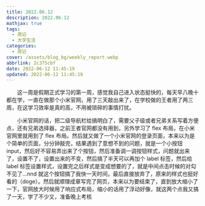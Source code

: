 ```yaml
---
title: 2022.06.12
description: 2022.06.12
mathjax: true
tags:
  - 周记
  - 大学生活
categories:
  - 周记
cover: /assets/blog_bg/weekly_report.webp
abbrlink: 2c375cbf
date: 2022-06-12 11:45:19
updated: 2022-06-12 11:45:19
---
```


&emsp;&emsp;这一周是假期正式学习的第一周，感觉我自己进入状态挺快的，每天早八晚十都在学，一直在做那个小米官网，用了三天敲出来了，在学校做的王者用了两三周，在这学习效率是真的高，不用被琐碎的事情打扰。

&emsp;&emsp;小米官网的话，把二级导航栏给搞明白了，需要父子级或者兄弟关系写着方便点，还有兄弟选择器，之前王者官网都没有用到，另外学习了 flex 布局，在小米官网里就用到了 flex 布局。然后就又做了一个小米官网的登录页面，本来以为是个简单的页面，分分钟敲完，结果遇到了意想不到的问题，就是一个小按钮 input，然后好不容易弄出来了个按钮，然后准备调一调按钮样式，问题就出来了，设置不了，设置出来的不变，然后搞了半天可以再加个 label 标签，然后给 label 标签设置样式，设置完之后样式是变成想要的了，就是中间点击时候的对勾不见了...nnd 就这个按钮搞了我快一天时间，最后直接放弃了，原来的样式也挺好看的（doge）。然后就顺理成章写完了网页，本来以为要结束了，直到放大缩小了一下，官网放大时候用了响应式布局，缩小的话用了浮动好像，就这两个点我又搞了一天，学了不少又，准备晚上考核
